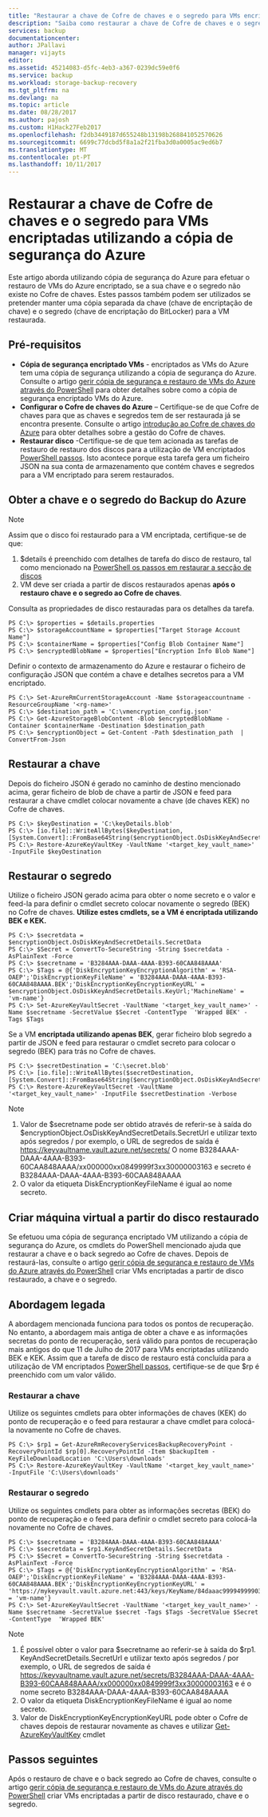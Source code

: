 ```yaml
---
title: "Restaurar a chave de Cofre de chaves e o segredo para VMs encriptadas utilizando a cópia de segurança do Azure | Microsoft Docs"
description: "Saiba como restaurar a chave de Cofre de chaves e o segredo na cópia de segurança do Azure com o PowerShell"
services: backup
documentationcenter: 
author: JPallavi
manager: vijayts
editor: 
ms.assetid: 45214083-d5fc-4eb3-a367-0239dc59e0f6
ms.service: backup
ms.workload: storage-backup-recovery
ms.tgt_pltfrm: na
ms.devlang: na
ms.topic: article
ms.date: 08/28/2017
ms.author: pajosh
ms.custom: H1Hack27Feb2017
ms.openlocfilehash: f2db3449187d655248b13198b268841052570626
ms.sourcegitcommit: 6699c77dcbd5f8a1a2f21fba3d0a0005ac9ed6b7
ms.translationtype: MT
ms.contentlocale: pt-PT
ms.lasthandoff: 10/11/2017
---
```

# <a name="restore-key-vault-key-and-secret-for-encrypted-vms-using-azure-backup"></a>Restaurar a chave de Cofre de chaves e o segredo para VMs encriptadas utilizando a cópia de segurança do Azure
Este artigo aborda utilizando cópia de segurança do Azure para efetuar o restauro de VMs do Azure encriptado, se a sua chave e o segredo não existe no Cofre de chaves. Estes passos também podem ser utilizados se pretender manter uma cópia separada da chave (chave de encriptação de chave) e o segredo (chave de encriptação do BitLocker) para a VM restaurada.

## <a name="prerequisites"></a>Pré-requisitos
* **Cópia de segurança encriptado VMs** - encriptados as VMs do Azure tem uma cópia de segurança utilizando a cópia de segurança do Azure. Consulte o artigo [gerir cópia de segurança e restauro de VMs do Azure através do PowerShell](backup-azure-vms-automation.md) para obter detalhes sobre como a cópia de segurança encriptado VMs do Azure.
* **Configurar o Cofre de chaves do Azure** – Certifique-se de que Cofre de chaves para que as chaves e segredos tem de ser restaurada já se encontra presente. Consulte o artigo [introdução ao Cofre de chaves do Azure](../key-vault/key-vault-get-started.md) para obter detalhes sobre a gestão do Cofre de chaves.
* **Restaurar disco** -Certifique-se de que tem acionada as tarefas de restauro de restauro dos discos para a utilização de VM encriptados [PowerShell passos](backup-azure-vms-automation.md#restore-an-azure-vm). Isto acontece porque esta tarefa gera um ficheiro JSON na sua conta de armazenamento que contém chaves e segredos para a VM encriptado para serem restaurados.

## <a name="get-key-and-secret-from-azure-backup"></a>Obter a chave e o segredo do Backup do Azure

> [!NOTE]
> Assim que o disco foi restaurado para a VM encriptada, certifique-se de que:
> 1. $details é preenchido com detalhes de tarefa do disco de restauro, tal como mencionado na [PowerShell os passos em restaurar a secção de discos](backup-azure-vms-automation.md#restore-an-azure-vm)
> 2. VM deve ser criada a partir de discos restaurados apenas **após o restauro chave e o segredo ao Cofre de chaves**.
>
>

Consulta as propriedades de disco restauradas para os detalhes da tarefa.

```
PS C:\> $properties = $details.properties
PS C:\> $storageAccountName = $properties["Target Storage Account Name"]
PS C:\> $containerName = $properties["Config Blob Container Name"]
PS C:\> $encryptedBlobName = $properties["Encryption Info Blob Name"]
```

Definir o contexto de armazenamento do Azure e restaurar o ficheiro de configuração JSON que contém a chave e detalhes secretos para a VM encriptado.

```
PS C:\> Set-AzureRmCurrentStorageAccount -Name $storageaccountname -ResourceGroupName '<rg-name>'
PS C:\> $destination_path = 'C:\vmencryption_config.json'
PS C:\> Get-AzureStorageBlobContent -Blob $encryptedBlobName -Container $containerName -Destination $destination_path
PS C:\> $encryptionObject = Get-Content -Path $destination_path  | ConvertFrom-Json
```

## <a name="restore-key"></a>Restaurar a chave
Depois do ficheiro JSON é gerado no caminho de destino mencionado acima, gerar ficheiro de blob de chave a partir de JSON e feed para restaurar a chave cmdlet colocar novamente a chave (de chaves KEK) no Cofre de chaves.

```
PS C:\> $keyDestination = 'C:\keyDetails.blob'
PS C:\> [io.file]::WriteAllBytes($keyDestination, [System.Convert]::FromBase64String($encryptionObject.OsDiskKeyAndSecretDetails.KeyBackupData))
PS C:\> Restore-AzureKeyVaultKey -VaultName '<target_key_vault_name>' -InputFile $keyDestination
```

## <a name="restore-secret"></a>Restaurar o segredo
Utilize o ficheiro JSON gerado acima para obter o nome secreto e o valor e feed-la para definir o cmdlet secreto colocar novamente o segredo (BEK) no Cofre de chaves. **Utilize estes cmdlets, se a VM é encriptada utilizando BEK e KEK.**

```
PS C:\> $secretdata = $encryptionObject.OsDiskKeyAndSecretDetails.SecretData
PS C:\> $Secret = ConvertTo-SecureString -String $secretdata -AsPlainText -Force
PS C:\> $secretname = 'B3284AAA-DAAA-4AAA-B393-60CAA848AAAA'
PS C:\> $Tags = @{'DiskEncryptionKeyEncryptionAlgorithm' = 'RSA-OAEP';'DiskEncryptionKeyFileName' = 'B3284AAA-DAAA-4AAA-B393-60CAA848AAAA.BEK';'DiskEncryptionKeyEncryptionKeyURL' = $encryptionObject.OsDiskKeyAndSecretDetails.KeyUrl;'MachineName' = 'vm-name'}
PS C:\> Set-AzureKeyVaultSecret -VaultName '<target_key_vault_name>' -Name $secretname -SecretValue $Secret -ContentType  'Wrapped BEK' -Tags $Tags
```

Se a VM **encriptada utilizando apenas BEK**, gerar ficheiro blob segredo a partir de JSON e feed para restaurar o cmdlet secreto para colocar o segredo (BEK) para trás no Cofre de chaves.

```
PS C:\> $secretDestination = 'C:\secret.blob'
PS C:\> [io.file]::WriteAllBytes($secretDestination, [System.Convert]::FromBase64String($encryptionObject.OsDiskKeyAndSecretDetails.KeyVaultSecretBackupData))
PS C:\> Restore-AzureKeyVaultSecret -VaultName '<target_key_vault_name>' -InputFile $secretDestination -Verbose
```

> [!NOTE]
> 1. Valor de $secretname pode ser obtido através de referir-se à saída do $encryptionObject.OsDiskKeyAndSecretDetails.SecretUrl e utilizar texto após segredos / por exemplo, o URL de segredos de saída é https://keyvaultname.vault.azure.net/secrets/ O nome B3284AAA-DAAA-4AAA-B393-60CAA848AAAA/xx000000xx0849999f3xx30000003163 e secreto é B3284AAA-DAAA-4AAA-B393-60CAA848AAAA
> 2. O valor da etiqueta DiskEncryptionKeyFileName é igual ao nome secreto.
>
>

## <a name="create-virtual-machine-from-restored-disk"></a>Criar máquina virtual a partir do disco restaurado
Se efetuou uma cópia de segurança encriptado VM utilizando a cópia de segurança do Azure, os cmdlets do PowerShell mencionado ajuda que restaurar a chave e o back segredo ao Cofre de chaves. Depois de restaurá-las, consulte o artigo [gerir cópia de segurança e restauro de VMs do Azure através do PowerShell](backup-azure-vms-automation.md#create-a-vm-from-restored-disks) criar VMs encriptadas a partir de disco restaurado, a chave e o segredo.

## <a name="legacy-approach"></a>Abordagem legada
A abordagem mencionada funciona para todos os pontos de recuperação. No entanto, a abordagem mais antiga de obter a chave e as informações secretas do ponto de recuperação, será válido para pontos de recuperação mais antigos do que 11 de Julho de 2017 para VMs encriptadas utilizando BEK e KEK. Assim que a tarefa de disco de restauro está concluída para a utilização de VM encriptados [PowerShell passos](backup-azure-vms-automation.md#restore-an-azure-vm), certifique-se de que $rp é preenchido com um valor válido.

### <a name="restore-key"></a>Restaurar a chave
Utilize os seguintes cmdlets para obter informações de chaves (KEK) do ponto de recuperação e o feed para restaurar a chave cmdlet para colocá-la novamente no Cofre de chaves.

```
PS C:\> $rp1 = Get-AzureRmRecoveryServicesBackupRecoveryPoint -RecoveryPointId $rp[0].RecoveryPointId -Item $backupItem -KeyFileDownloadLocation 'C:\Users\downloads'
PS C:\> Restore-AzureKeyVaultKey -VaultName '<target_key_vault_name>' -InputFile 'C:\Users\downloads'
```

### <a name="restore-secret"></a>Restaurar o segredo
Utilize os seguintes cmdlets para obter as informações secretas (BEK) do ponto de recuperação e o feed para definir o cmdlet secreto para colocá-la novamente no Cofre de chaves.

```
PS C:\> $secretname = 'B3284AAA-DAAA-4AAA-B393-60CAA848AAAA'
PS C:\> $secretdata = $rp1.KeyAndSecretDetails.SecretData
PS C:\> $Secret = ConvertTo-SecureString -String $secretdata -AsPlainText -Force
PS C:\> $Tags = @{'DiskEncryptionKeyEncryptionAlgorithm' = 'RSA-OAEP';'DiskEncryptionKeyFileName' = 'B3284AAA-DAAA-4AAA-B393-60CAA848AAAA.BEK';'DiskEncryptionKeyEncryptionKeyURL' = 'https://mykeyvault.vault.azure.net:443/keys/KeyName/84daaac999949999030bf99aaa5a9f9';'MachineName' = 'vm-name'}
PS C:\> Set-AzureKeyVaultSecret -VaultName '<target_key_vault_name>' -Name $secretname -SecretValue $secret -Tags $Tags -SecretValue $Secret -ContentType  'Wrapped BEK'
```

> [!NOTE]
> 1. É possível obter o valor para $secretname ao referir-se à saída do $rp1. KeyAndSecretDetails.SecretUrl e utilizar texto após segredos / por exemplo, o URL de segredos de saída é https://keyvaultname.vault.azure.net/secrets/B3284AAA-DAAA-4AAA-B393-60CAA848AAAA/xx000000xx0849999f3xx30000003163 e é o nome secreto B3284AAA-DAAA-4AAA-B393-60CAA848AAAA
> 2. O valor da etiqueta DiskEncryptionKeyFileName é igual ao nome secreto.
> 3. Valor de DiskEncryptionKeyEncryptionKeyURL pode obter o Cofre de chaves depois de restaurar novamente as chaves e utilizar [Get-AzureKeyVaultKey](https://msdn.microsoft.com/library/dn868053.aspx) cmdlet
>
>

## <a name="next-steps"></a>Passos seguintes
Após o restauro de chave e o back segredo ao Cofre de chaves, consulte o artigo [gerir cópia de segurança e restauro de VMs do Azure através do PowerShell](backup-azure-vms-automation.md#create-a-vm-from-restored-disks) criar VMs encriptadas a partir de disco restaurado, chave e o segredo.
